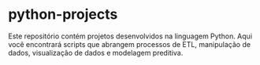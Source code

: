 # python-projects
Este repositório contém projetos desenvolvidos na linguagem Python. Aqui você encontrará scripts que abrangem processos de ETL, manipulação de dados, visualização de dados e modelagem preditiva.
